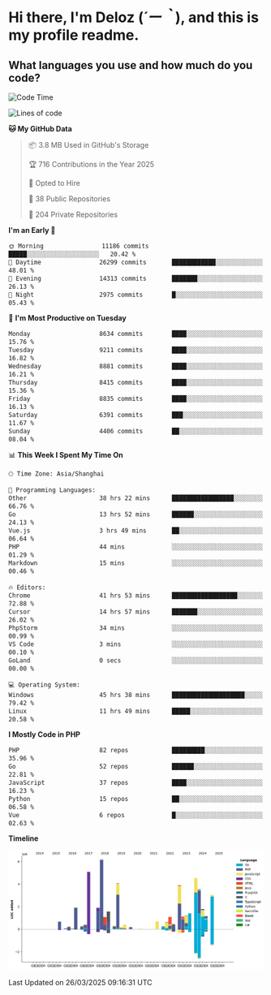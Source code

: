# **Hi there, I'm Deloz (*´ー｀*), and this is my profile readme.**

## **What languages you use and how much do you code?**

<!--START_SECTION:waka-->
![Code Time](http://img.shields.io/badge/Code%20Time-5%2C996%20hrs%202%20mins-blue)

![Lines of code](https://img.shields.io/badge/From%20Hello%20World%20I%27ve%20Written-49.2%20million%20lines%20of%20code-blue)

**🐱 My GitHub Data** 

> 📦 3.8 MB Used in GitHub's Storage 
 > 
> 🏆 716 Contributions in the Year 2025
 > 
> 💼 Opted to Hire
 > 
> 📜 38 Public Repositories 
 > 
> 🔑 204 Private Repositories 
 > 
**I'm an Early 🐤** 

```text
🌞 Morning                11186 commits       █████░░░░░░░░░░░░░░░░░░░░   20.42 % 
🌆 Daytime                26299 commits       ████████████░░░░░░░░░░░░░   48.01 % 
🌃 Evening                14313 commits       ███████░░░░░░░░░░░░░░░░░░   26.13 % 
🌙 Night                  2975 commits        █░░░░░░░░░░░░░░░░░░░░░░░░   05.43 % 
```
📅 **I'm Most Productive on Tuesday** 

```text
Monday                   8634 commits        ████░░░░░░░░░░░░░░░░░░░░░   15.76 % 
Tuesday                  9211 commits        ████░░░░░░░░░░░░░░░░░░░░░   16.82 % 
Wednesday                8881 commits        ████░░░░░░░░░░░░░░░░░░░░░   16.21 % 
Thursday                 8415 commits        ████░░░░░░░░░░░░░░░░░░░░░   15.36 % 
Friday                   8835 commits        ████░░░░░░░░░░░░░░░░░░░░░   16.13 % 
Saturday                 6391 commits        ███░░░░░░░░░░░░░░░░░░░░░░   11.67 % 
Sunday                   4406 commits        ██░░░░░░░░░░░░░░░░░░░░░░░   08.04 % 
```


📊 **This Week I Spent My Time On** 

```text
🕑︎ Time Zone: Asia/Shanghai

💬 Programming Languages: 
Other                    38 hrs 22 mins      █████████████████░░░░░░░░   66.76 % 
Go                       13 hrs 52 mins      ██████░░░░░░░░░░░░░░░░░░░   24.13 % 
Vue.js                   3 hrs 49 mins       ██░░░░░░░░░░░░░░░░░░░░░░░   06.64 % 
PHP                      44 mins             ░░░░░░░░░░░░░░░░░░░░░░░░░   01.29 % 
Markdown                 15 mins             ░░░░░░░░░░░░░░░░░░░░░░░░░   00.46 % 

🔥 Editors: 
Chrome                   41 hrs 53 mins      ██████████████████░░░░░░░   72.88 % 
Cursor                   14 hrs 57 mins      ███████░░░░░░░░░░░░░░░░░░   26.02 % 
PhpStorm                 34 mins             ░░░░░░░░░░░░░░░░░░░░░░░░░   00.99 % 
VS Code                  3 mins              ░░░░░░░░░░░░░░░░░░░░░░░░░   00.10 % 
GoLand                   0 secs              ░░░░░░░░░░░░░░░░░░░░░░░░░   00.00 % 

💻 Operating System: 
Windows                  45 hrs 38 mins      ████████████████████░░░░░   79.42 % 
Linux                    11 hrs 49 mins      █████░░░░░░░░░░░░░░░░░░░░   20.58 % 
```

**I Mostly Code in PHP** 

```text
PHP                      82 repos            █████████░░░░░░░░░░░░░░░░   35.96 % 
Go                       52 repos            ██████░░░░░░░░░░░░░░░░░░░   22.81 % 
JavaScript               37 repos            ████░░░░░░░░░░░░░░░░░░░░░   16.23 % 
Python                   15 repos            ██░░░░░░░░░░░░░░░░░░░░░░░   06.58 % 
Vue                      6 repos             █░░░░░░░░░░░░░░░░░░░░░░░░   02.63 % 
```



**Timeline**

![Lines of Code chart](https://raw.githubusercontent.com/deloz/deloz/main/assets/bar_graph.png)


 Last Updated on 26/03/2025 09:16:31 UTC
<!--END_SECTION:waka-->

